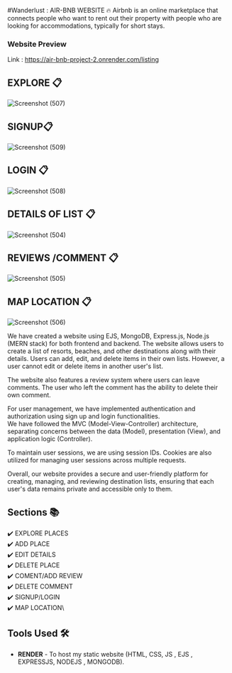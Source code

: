 #Wanderlust : AIR-BNB WEBSITE  🔥
Airbnb is an online marketplace that connects people who want to rent out their property with people who are looking for accommodations, typically for short stays.

### Website Preview
Link : https://air-bnb-project-2.onrender.com/listing


## EXPLORE 📋

![Screenshot (507)](https://github.com/ruchikayadav1408/AIR_BNB-PROJECT/assets/86114973/f297d426-7dcb-4db0-8fa5-f2b041f5eae4)

## SIGNUP📋
![Screenshot (509)](https://github.com/ruchikayadav1408/AIR_BNB-PROJECT/assets/86114973/fece3536-d50e-4d6b-8c6d-6a41f297d048)

## LOGIN 📋
![Screenshot (508)](https://github.com/ruchikayadav1408/AIR_BNB-PROJECT/assets/86114973/d34f7c21-4f2f-4c74-8a6a-b9a93ed6548e)

## DETAILS OF LIST 📋
![Screenshot (504)](https://github.com/ruchikayadav1408/AIR_BNB-PROJECT/assets/86114973/e1eecf2b-d5a5-49bb-85fa-b544d3db1106)

## REVIEWS /COMMENT 📋
![Screenshot (505)](https://github.com/ruchikayadav1408/AIR_BNB-PROJECT/assets/86114973/218e0689-229f-4869-af26-5b77a781421c)

## MAP LOCATION 📋
![Screenshot (506)](https://github.com/ruchikayadav1408/AIR_BNB-PROJECT/assets/86114973/9fd88323-49ca-425a-93ef-2ae49098e45b)


We have created a website using EJS, MongoDB, Express.js, Node.js (MERN stack) for both frontend and backend. The website allows users to create a list of resorts, beaches, and other destinations along with their details. Users can add, edit, and delete items in their own lists. However, a user cannot edit or delete items in another user's list.

The website also features a review system where users can leave comments. The user who left the comment has the ability to delete their own comment.

For user management, we have implemented authentication and authorization using sign up and login functionalities.
<BR>
We have followed the MVC (Model-View-Controller) architecture, separating concerns between the data (Model), presentation (View), and application logic (Controller).

To maintain user sessions, we are using session IDs. Cookies are also utilized for managing user sessions across multiple requests.

Overall, our website provides a secure and user-friendly platform for creating, managing, and reviewing destination lists, ensuring that each user's data remains private and accessible only to them.


## Sections 📚
✔️ EXPLORE PLACES\
✔️ ADD PLACE\
✔️ EDIT DETAILS\
✔️ DELETE PLACE\
✔️ COMENT/ADD REVIEW\
✔️ DELETE COMMENT\
✔️ SIGNUP/LOGIN\
✔️ MAP LOCATION\


## Tools Used 🛠️
* <b>RENDER</b> - To host my static website (HTML, CSS, JS , EJS , EXPRESSJS, NODEJS , MONGODB).
